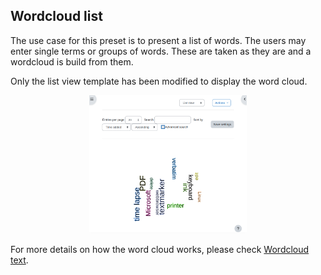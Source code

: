 ## Wordcloud list

The use case for this preset is to present a list of words. The users may enter
single terms or groups of words. These are taken as they are and a wordcloud
is build from them.

Only the list view template has been modified to display the word cloud.

<div style="margin: 0 25%;">

![Wordcloud from a bunch of words in the list view](screenshot.png "Wordcloud from a bunch of words in the list view")

</div>

For more details on how the word cloud works, please check [Wordcloud text](../wordcloud-text/README.md).